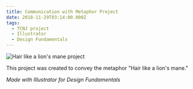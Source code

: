 ```yaml
---
title: Communication with Metaphor Project
date: 2018-11-29T03:14:00.000Z
tags:
  - TCNJ project
  - Illustrator
  - Design Fundamentals
---
```

![Hair like a lion's mane project](/assets/metaphor-project.png "Hair like a lion's mane project")

This project was created to convey the metaphor "Hair like a lion's mane."

*Made with Illustrator for Design Fundamentals*